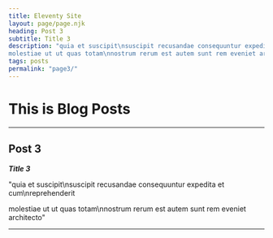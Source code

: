```yaml
---
title: Eleventy Site
layout: page/page.njk
heading: Post 3
subtitle: Title 3
description: "quia et suscipit\nsuscipit recusandae consequuntur expedita et cum\nreprehenderit
molestiae ut ut quas totam\nnostrum rerum est autem sunt rem eveniet architecto"
tags: posts
permalink: "page3/" 
---
```


# This is Blog Posts

___

## Post 3

 ***Title 3***

"quia et suscipit\nsuscipit recusandae consequuntur expedita et cum\nreprehenderit

molestiae ut ut quas totam\nnostrum rerum est autem sunt rem eveniet architecto"

___


